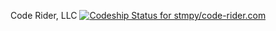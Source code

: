 Code Rider, LLC
[ ![Codeship Status for stmpy/code-rider.com](https://codeship.com/projects/66840650-6bfa-0133-cce4-5e70230e971e/status?branch=master)](https://codeship.com/projects/115379)
